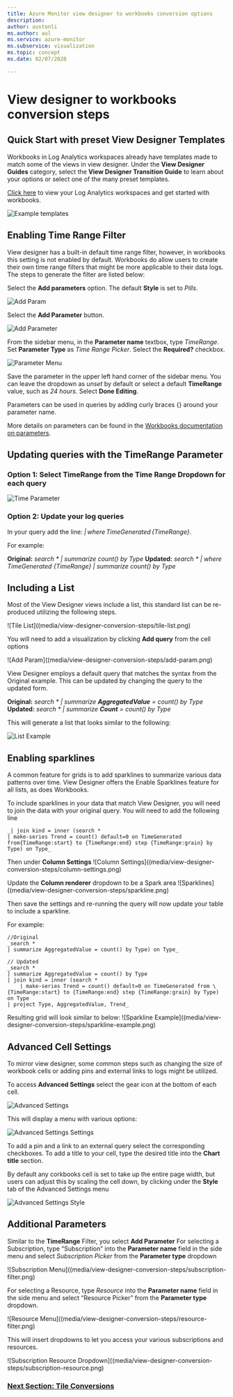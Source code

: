 ```yaml
---
title: Azure Monitor view designer to workbooks conversion options
description: 
author: austonli
ms.author: aul
ms.service: azure-monitor
ms.subservice: visualization
ms.topic: concept
ms.date: 02/07/2020

---
```


# View designer to workbooks conversion steps

## Quick Start with preset View Designer Templates

Workbooks in Log Analytics workspaces already have templates made to match some of the views in view designer. Under the **View Designer Guides** category, select the **View Designer Transition Guide** to learn about your options or select one of the many preset templates.

[Click here](https://portal.azure.com/#blade/HubsExtension/BrowseResourceBlade/resourceType/Microsoft.OperationalInsights%2Fworkspaces) to view your Log Analytics workspaces and get started with workbooks.

![Example templates](media/view-designer-conversion-steps/templates.png)

## Enabling Time Range Filter
View designer has a built-in default time range filter, however, in workbooks this setting is not enabled by default. Workbooks do allow users to create their own time range filters that might be more applicable to their data logs. The steps to generate the filter are listed below:

Select the **Add parameters** option. The default **Style** is set to *Pills*.

![Add Param](media/view-designer-conversion-steps/add-param.png)

 Select the **Add Parameter** button.

![Add Parameter](media/view-designer-conversion-steps/add-parameter.png)

From the sidebar menu, in the **Parameter name** textbox, type *TimeRange*. Set **Parameter Type** as *Time Range Picker*. Select the **Required?** checkbox.

![Parameter Menu](media/view-designer-conversion-steps/parameter-menu.png)

Save the parameter in the upper left hand corner of the sidebar menu. You can leave the dropdown as *unset* by default or select a default **TimeRange** value, such as *24 hours*. Select **Done Editing**.

Parameters can be used in queries by adding curly braces {} around your parameter name.

More details on parameters can be found in the [Workbooks documentation on parameters](https://github.com/microsoft/Application-Insights-Workbooks/blob/master/Documentation/Parameters/Parameters.md).

## Updating queries with the TimeRange Parameter

### Option 1: Select TimeRange from the Time Range Dropdown for each query

![Time Parameter](media/view-designer-conversion-steps/time-parameter.png)

### Option 2: Update your log queries

In your query add the line: _\| where TimeGenerated {TimeRange}_.

For example:

**Original:** _search * \| summarize count() by Type_
**Updated:** _search * \| where TimeGenerated {TimeRange} \| summarize count() by Type_

## Including a List
Most of the View Designer views include a list, this standard list can be re-produced utilizing the following steps.

![Tile List]((media/view-designer-conversion-steps/tile-list.png)

You will need to add a visualization by clicking **Add query** from the cell options

![Add Param]((media/view-designer-conversion-steps/add-param.png)

View Designer employs a default query that matches the syntax from the Original example. This can be updated by changing the query to the updated form.

**Original:** _search * | summarize **AggregatedValue** = count() by Type_\
**Updated:** _search * | summarize **Count** = count() by Type_

This will generate a list that looks similar to the following:

![List Example](./ExampListEx.png)

## Enabling sparklines
A common feature for grids is to add sparklines to summarize various data patterns over time. View Designer offers the Enable Sparklines feature for all lists, as does Workbooks.

To include sparklines in your data that match View Designer, you will need to join the data with your original query. You will need to add the following line

```KQL
_| join kind = inner (search * 
| make-series Trend = count() default=0 on TimeGenerated from{TimeRange:start} to {TimeRange:end} step {TimeRange:grain} by Type) on Type_
```
Then under **Column Settings**
![Column Settings]((media/view-designer-conversion-steps/column-settings.png)

Update the **Column renderer** dropdown to be a Spark area
![Sparklines]((media/view-designer-conversion-steps/sparkline.png)

Then save the settings and re-running the query will now update your table to include a sparkline.

For example:

```KQL
//Original
_search *
| summarize AggregatedValue = count() by Type) on Type_
```
```KQL
// Updated
_search * 
| summarize AggregatedValue = count() by Type
| join kind = inner (search * 
    | make-series Trend = count() default=0 on TimeGenerated from \{TimeRange:start} to {TimeRange:end} step {TimeRange:grain} by Type) on Type
| project Type, AggregatedValue, Trend_
```

Resulting grid will look similar to below:
![Sparkline Example]((media/view-designer-conversion-steps/sparkline-example.png)

## Advanced Cell Settings
To mirror view designer, some common steps such as changing the size of workbook cells or adding pins and external links to logs might be utilized.

To access **Advanced Settings** select the gear icon at the bottom of each cell.

![Advanced Settings](media/view-designer-conversion-steps/advanced-settings.png)

This will display a menu with various options:

![Advanced Settings Settings](media/view-designer-conversion-steps/advanced-settings-settings.png)

To add a pin and a link to an external query select the corresponding checkboxes. To add a title to your cell, type the desired title into the **Chart title** section.

By default any corkbooks cell is set to take up the entire page width, but users can adjust this by scaling the cell down, by clicking under the **Style** tab of the Advanced Settings menu

![Advanced Settings Style](media/view-designer-conversion-steps/advanced-settings-style.png)

 
## Additional Parameters

Similar to the **TimeRange** Filter, you select **Add Parameter**
For selecting a Subscription, type “Subscription” into the **Parameter name** field in the side menu and select *Subscription Picker* from the **Parameter type** dropdown

![Subscription Menu]((media/view-designer-conversion-steps/subscription-filter.png)

For selecting a Resource, type *Resource* into the **Parameter name** field 
in the side menu and select “Resource Picker” from the **Parameter type** dropdown.

![Resource Menu]((media/view-designer-conversion-steps/resource-filter.png)

This will insert dropdowns to let you access your various subscriptions and resources.

![Subscription Resource Dropdown]((media/view-designer-conversion-steps/subscription-resource.png)

### [Next Section: Tile Conversions](view-designer-tile-conversions.md)
